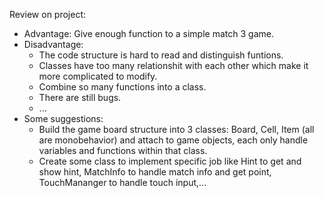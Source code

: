 Review on project:
- Advantage: Give enough function to a simple match 3 game.
- Disadvantage:
  + The code structure is hard to read and distinguish funtions.
  + Classes have too many relationshit with each other which make it more complicated to modify.
  + Combine so many functions into a class.
  + There are still bugs.
  + ...
- Some suggestions:
  + Build the game board structure into 3 classes: Board, Cell, Item (all are monobehavior) and attach to game objects, each only handle variables and functions within that class.
  + Create some class to implement specific job like Hint to get and show hint, MatchInfo to handle match info and get point, TouchMananger to handle touch input,...
